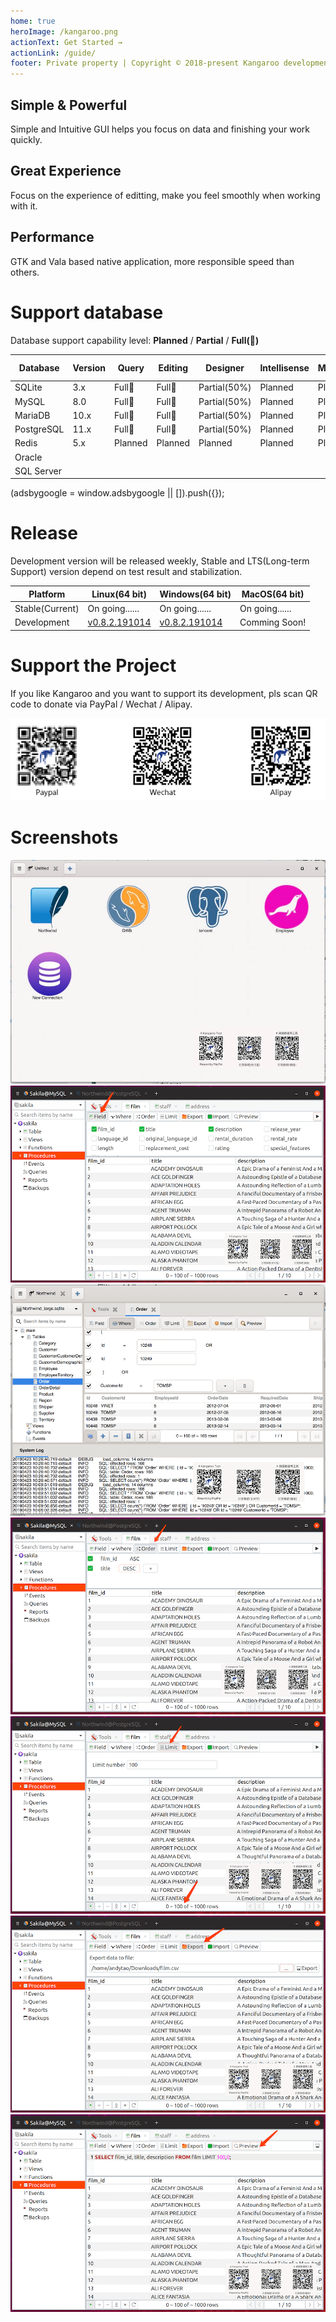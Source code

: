 ```yaml
---
home: true
heroImage: /kangaroo.png
actionText: Get Started →
actionLink: /guide/
footer: Private property | Copyright © 2018-present Kangaroo development team
---
```


<div style="text-align: center">
  <Bit/>
</div>

<div class="features">
  <div class="feature">
    <h2>Simple & Powerful</h2>
    <p>Simple and Intuitive GUI helps you focus on data and finishing your work quickly.</p>
  </div>
  <div class="feature">
    <h2>Great Experience</h2>
    <p>Focus on the experience of editting, make you feel smoothly when working with it.</p>
  </div>
  <div class="feature">
    <h2>Performance</h2>
    <p>GTK and Vala based native application, more responsible speed than others.</p>
  </div>
</div>

# Support database
Database support capability level: __Planned__ / __Partial__ / __Full(:100:)__

| Database       | Version   | Query     | Editing   | Designer    | Intellisense | Modeling | Export<br/>Import | DB Sync   | 
|----------------|-----------|-----------|-----------|-------------|--------------|----------|---------------|---------------|
| SQLite         | 3.x       | Full:100: | Full:100: | Partial(50%) | Planned     | Planned  | Partial       | Planned       |
| MySQL          | 8.0       | Full:100: | Full:100: | Partial(50%) | Planned     | Planned  | Partial       | Planned       |
| MariaDB        | 10.x      | Full:100: | Full:100: | Partial(50%) | Planned     | Planned  | Partial       | Planned       |
| PostgreSQL     | 11.x      | Full:100: | Full:100: | Partial(50%) | Planned     | Planned  | Partial       | Planned       |
| Redis          | 5.x       | Planned   | Planned   | Planned      | Planned     | Planned  | Planned       | Planned       |
| Oracle         |           |           |           |             |              |          |               |               |
| SQL Server     |           |           |           |             |              |          |               |               |

<div>
    <script2 type="text/javascript" async="true" src="https://pagead2.googlesyndication.com/pagead/js/adsbygoogle.js" />
    <ins class="adsbygoogle"
        style="display:block; text-align:center;"
        data-ad-layout="in-article"
        data-ad-format="fluid"
        data-ad-client="ca-pub-3975819313740938"
        data-ad-slot="6760827895"></ins>
    <script2 type="text/javascript">
        (adsbygoogle = window.adsbygoogle || []).push({});
    </script2>
</div>


# Release
Development version will be released weekly, Stable and LTS(Long-term Support) version depend on test result and stabilization.

| Platform    | Linux(64 bit)   | Windows(64 bit)   | MacOS(64 bit)   |
|-------------|-----------------|-------------------|-----------------|
| Stable(Current) | On going...... | On going......    | On going......  |
| Development | [v0.8.2.191014](./download/v0.8.2.191014) | [v0.8.2.191014](./download/v0.8.2.191014) | Comming Soon! |


# Support the Project
If you like Kangaroo and you want to support its development, pls scan QR code to donate via PayPal / Wechat / Alipay.

![Support project](./images/pay_wide.png)


# Screenshots
![Start page of connection](./images/kangaroo-02.jpg)
![Select columns](./images/kangaroo-05.png)
![Where statement](./images/kangaroo-06.png)
![Order statement](./images/kangaroo-07.png)
![Limit statement](./images/kangaroo-08.png)
![Export data](./images/kangaroo-09.png)
![Preview sql](./images/kangaroo-10.png)
